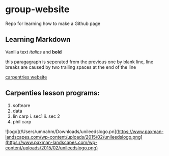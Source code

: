 # group-website
Repo for learning how to make a Github page

## Learning Markdown

Vanilla text  *italics* and **bold**

this paragagraph is seperated from the previous one by blank line, 
line breaks 
are caused by two trailing spaces at the end of the line  


[carpentries website](https://carpentries-incubator.github.io/jekyll-pages-novice/introduction/index.html)


## Carpenties lesson programs:
1. softeare
2. data
3. lin carp
    i. sec1
    ii. sec 2
4. phil carp


![logo](/Users/umnahm/Downloads/unileedslogo.pn](https://www.paxman-landscapes.com/wp-content/uploads/2015/02/unileedslogo.png](https://www.paxman-landscapes.com/wp-content/uploads/2015/02/unileedslogo.png)

